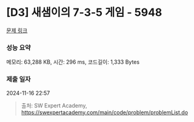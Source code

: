 # [D3] 새샘이의 7-3-5 게임 - 5948 

[문제 링크](https://swexpertacademy.com/main/code/problem/problemDetail.do?contestProbId=AWZ2IErKCwUDFAUQ) 

### 성능 요약

메모리: 63,288 KB, 시간: 296 ms, 코드길이: 1,333 Bytes

### 제출 일자

2024-11-16 22:57



> 출처: SW Expert Academy, https://swexpertacademy.com/main/code/problem/problemList.do